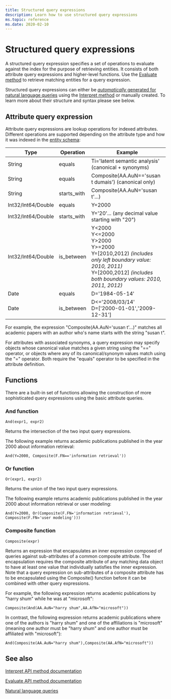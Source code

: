 ```yaml
---
title: Structured query expressions
description: Learn how to use structured query expressions
ms.topic: reference
ms.date: 2020-02-10
---
```


# Structured query expressions

A structured query expression specifies a set of operations to evaluate against the index for the purpose of retrieving entities.  It consists of both attribute query expressions and higher-level functions.  Use the [Evaluate method](reference-get-evaluate.md) to retrieve matching entities for a query expression.  

Structured query expressions can either be [*automatically* generated for natural language queries](concepts-queries.md) using the [Interpret method](reference-get-interpret.md) or manually created. To learn more about their structure and syntax please see below.

## Attribute query expression

Attribute query expressions are lookup operations for indexed attributes. Different operations are supported depending on the attribute type and how it was indexed in the [entity schema](reference-makes-api-entity-schema.md):

Type | Operation | Example
--- | --- | ---
String | equals | Ti='latent semantic analysis'  (canonical + synonyms)
String | equals | Composite(AA.AuN=='susan t dumais')  (canonical only)
String | starts_with | Composite(AA.AuN='susan t'...)
Int32/Int64/Double | equals | Y=2000
Int32/Int64/Double | starts_with | Y='20'... (any decimal value starting with "20")
Int32/Int64/Double | is_between | Y&lt;2000 <br/> Y&lt;=2000 <br/> Y&gt;2000 <br/> Y&gt;=2000 <br/> Y=[2010,2012) *(includes only left boundary value: 2010, 2011)* <br/> Y=[2000,2012] *(includes both boundary values: 2010, 2011, 2012)*
Date | equals | D='1984-05-14'
Date | is_between | D&lt;='2008/03/14' <br/> D=['2000-01-01','2009-12-31']

For example, the expression "Composite(AA.AuN='susan t'...)" matches all academic papers with an author who's name starts with the string "susan t".  

For attributes with associated synonyms, a query expression may specify objects whose canonical value matches a given string using the "==" operator, or objects where any of its canonical/synonym values match using the "=" operator.  Both require the "equals" operator to be specified in the attribute definition.

## Functions

There are a built-in set of functions allowing the construction of more sophisticated query expressions using the basic attribute queries.

### And function

```
And(expr1, expr2)
```

Returns the intersection of the two input query expressions.

The following example returns academic publications published in the year 2000 about information retrieval:

```
And(Y=2000, Composite(F.FN=='information retrieval'))
```

### Or function

```
Or(expr1, expr2)
```

Returns the union of the two input query expressions.

The following example returns academic publications published in the year 2000 about information retrieval or user modeling:

```
And(Y=2000, Or(Composite(F.FN='information retrieval'), Composite(F.FN='user modeling')))
```

### Composite function

```
Composite(expr)
```

Returns an expression that encapsulates an inner expression composed of queries against sub-attributes of a common composite attribute.  The encapsulation requires the composite attribute of any matching data object to have at least one value that individually satisfies the inner expression.  Note that a query expression on sub-attributes of a composite attribute has to be encapsulated using the Composite() function before it can be combined with other query expressions.

For example, the following expression returns academic publications by "harry shum" while he was at "microsoft":

```
Composite(And(AA.AuN="harry shum",AA.AfN="microsoft"))
```

In contrast, the following expression returns academic publications where one of the authors is "harry shum" and one of the affiliations is "microsoft" (meaning one author must be "harry shum" and one author must be affiliated with "microsoft"):

```
And(Composite(AA.AuN="harry shum"),Composite(AA.AfN="microsoft"))
```

## See also

[Interpret API method documentation](reference-get-interpret.md)

[Evaluate API method documentation](reference-get-evaluate.md)

[Natural language queries](concept-queries.md)